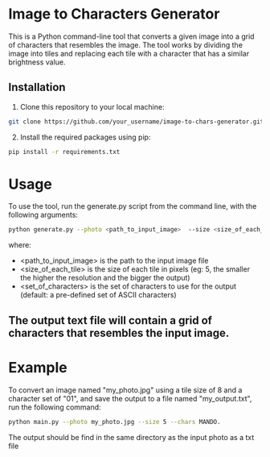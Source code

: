 # Image to Characters Generator

This is a Python command-line tool that converts a given image into a grid of characters that resembles the image. The tool works by dividing the image into tiles and replacing each tile with a character that has a similar brightness value.

## Installation

1. Clone this repository to your local machine:

```sh
git clone https://github.com/your_username/image-to-chars-generator.git
```
2. Install the required packages using pip:
```sh
pip install -r requirements.txt
```
# Usage
To use the tool, run the generate.py script from the command line, with the following arguments:



```sh
python generate.py --photo <path_to_input_image>  --size <size_of_each_tile> --chars <set_of_characters>
```
where:

- <path_to_input_image> is the path to the input image file
- <size_of_each_tile> is the size of each tile in pixels (eg: 5, the smaller the higher the resolution and the bigger the output)
- <set_of_characters> is the set of characters to use for the output (default: a pre-defined set of ASCII characters)

## The output text file will contain a grid of characters that resembles the input image.

# Example
To convert an image named "my_photo.jpg" using a tile size of 8 and a character set of "01", and save the output to a file named "my_output.txt", run the following command:

```sh
python main.py --photo my_photo.jpg --size 5 --chars MANDO.
```

The output should be find in the same directory as the input photo as a txt file
